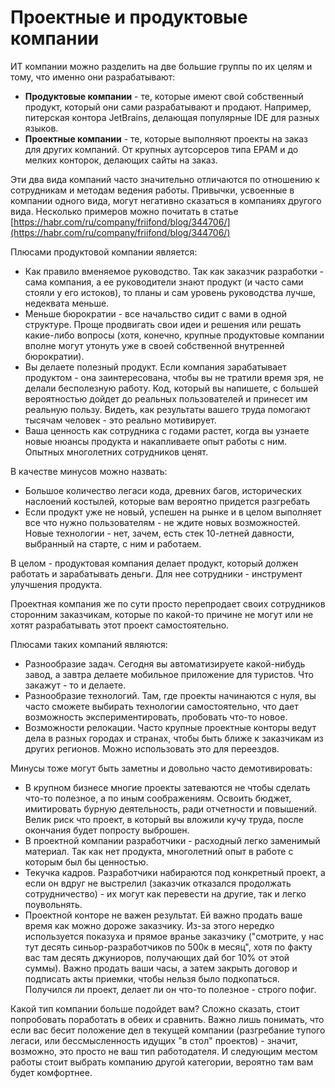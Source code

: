 # Проектные и продуктовые компании

ИТ компании можно разделить на две большие группы по их целям и тому, что именно они разрабатывают:

* **Продуктовые компании** - те, которые имеют свой собственный продукт, который они сами разрабатывают и продают. Например, питерская контора JetBrains, делающая популярные IDE для разных языков.
* **Проектные компании** - те, которые выполняют проекты на заказ для других компаний. От  крупных аутсорсеров типа EPAM и до мелких конторок, делающих сайты на заказ.

Эти два вида компаний часто значительно отличаются по отношению к сотрудникам и методам ведения работы. Привычки, усвоенные в компании одного вида, могут негативно сказаться в компаниях другого вида. Несколько примеров можно почитать в статье [https://habr.com/ru/company/friifond/blog/344706/](https://habr.com/ru/company/friifond/blog/344706/)

Плюсами продуктовой компании является:

* Как правило вменяемое руководство. Так как заказчик разработки - сама компания, а ее руководители знают продукт (и часто сами стояли у его истоков), то планы и сам уровень руководства лучше, недеквата меньше.
* Меньше бюрократии - все начальство сидит с вами в одной структуре. Проще продвигать свои идеи и решения или решать какие-либо вопросы (хотя, конечно, крупные продуктовые компании вполне могут утонуть уже в своей собственной внутренней бюрократии).
* Вы делаете полезный продукт. Если компания зарабатывает продуктом - она заинтересована, чтобы вы не тратили время зря, не делали бесполезную работу. Код, который вы напишете, с большей вероятностью дойдет до реальных пользователей и принесет им реальную пользу. Видеть, как результаты вашего труда помогают тысячам человек - это реально мотивирует.&#x20;
* Ваша ценность как сотрудника с годами растет, когда вы узнаете новые нюансы продукта и накапливаете опыт работы с ним. Опытных многолетних сотрудников ценят.&#x20;

В качестве минусов можно назвать:

* Большое количество легаси кода, древних багов, исторических наслоений костылей, которые вам вероятно придется разгребать
* Если продукт уже не новый, успешен на рынке и в целом выполняет все что нужно пользователям - не ждите новых возможностей. Новые технологии - нет, зачем, есть стек 10-летней давности, выбранный на старте, с ним и работаем.&#x20;

В целом - продуктовая компания делает продукт, который должен работать и зарабатывать деньги. Для нее сотрудники - инструмент улучшения продукта.

Проектная компания же по сути просто перепродает своих сотрудников сторонним заказчикам, которые по какой-то причине не могут или не хотят разрабатывать этот проект самостоятельно.

Плюсами таких компаний являются:

* Разнообразие задач. Сегодня вы автоматизируете какой-нибудь завод, а завтра делаете мобильное приложение для туристов. Что закажут - то и делаете.
* Разнообразие технологий. Там, где проекты начинаются с нуля, вы часто сможете выбирать технологии самостоятельно, что дает возможность экспериментировать, пробовать что-то новое.
* Возможности релокации. Часто крупные проектные конторы ведут дела в разных городах и странах, чтобы быть ближе к заказчикам из других регионов. Можно использовать это для переездов.

Минусы тоже могут быть заметны и довольно часто демотивировать:

* В крупном бизнесе многие проекты затеваются не чтобы  сделать что-то полезное, а по иным соображениям. Освоить бюджет, имитировать бурную деятельность, ради отчетности и повышений. Велик риск что проект, в который вы вложили кучу труда, после окончания будет попросту выброшен.
* В проектной компании разработчики - расходный легко заменимый материал. Так как нет продукта, многолетний опыт в работе с которым был бы ценностью.
* Текучка кадров. Разработчики набираются под конкретный проект, а если он вдруг не выстрелил (заказчик отказался продолжать сотрудничество) - их могут как перевести на другие, так и легко поувольнять.
* Проектной конторе не важен результат. Ей важно продать ваше время как можно дороже заказчику. Из-за этого нередко используется показуха и прямое вранье заказчику ("смотрите, у нас тут десять синьор-разработчиков по 500к в месяц", хотя по факту вас там десять джуниоров, получающих дай бог 10% от этой суммы). Важно продать ваши часы, а затем закрыть договор и подписать акты приемки, чтобы нельзя было подкопаться. Получился ли проект, делает ли он что-то полезное - строго пофиг.

Какой тип компании больше подойдет вам? Сложно сказать, стоит попробовать поработать в обеих и сравнить. Важно лишь понимать, что если вас бесит положение дел в текущей компании (разгребание тупого легаси, или бессмысленность идущих "в стол" проектов) - значит, возможно, это просто не ваш тип работодателя. И следующим местом работы стоит выбрать компанию другой категории, вероятно там вам будет комфортнее.
